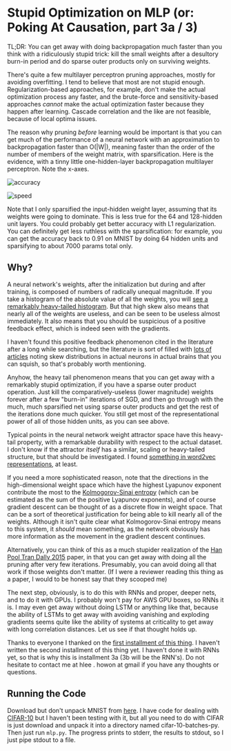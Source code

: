 Stupid Optimization on MLP (or: Poking At Causation, part 3a / 3)
===

TL;DR: You can get away with doing backpropagation much faster than you think with a ridiculously stupid trick: kill the small weights after a desultory burn-in period and do sparse outer products only on surviving weights.

There's quite a few multilayer perceptron pruning approaches, mostly for avoiding overfitting. I tend to believe that most are not stupid enough. Regularization-based approaches, for example, don't make the actual optimization process any faster, and the brute-force and sensitivity-based approaches _cannot_ make the actual optimization faster because they happen after learning. Cascade correlation and the like are not feasible, because of local optima issues.

The reason why pruning _before_ learning would be important is that you can get much of the performance of a neural network with an approximation to backpropagation faster than O(|W|), meaning faster than the order of the number of members of the weight matrix, with sparsification. Here is the evidence, with a tinny little one-hidden-layer backpropagation multilayer perceptron. Note the x-axes.

![accuracy](http://i.imgur.com/yRzEZZz.png)

![speed](http://i.imgur.com/UyP8m2u.png)

Note that I only sparsified the input-hidden weight layer, assuming that its weights were going to dominate. This is less true for the 64 and 128-hidden unit layers. You could probably get better accuracy with L1 regularization. You can definitely get less ruthless with the sparsification: for example, you can get the accuracy back to 0.91 on MNIST by doing 64 hidden units and sparsifying to about 7000 params total only.

Why?
--

A neural network's weights, after the initialization but during and after training, is composed of numbers of radically unequal magnitude. If you take a histogram of the absolute value of all the weights, you will [see a remarkably heavy-tailed histogram](https://github.com/howonlee/mlp_gradient_histograms). But that high skew also means that nearly all of the weights are useless, and can be seen to be useless almost immediately. It also means that you should be suspicious of a positive feedback effect, which is indeed seen with the gradients.

I haven't found this positive feedback phenomenon cited in the literature after a long while searching, but the literature is sort of filled with [lots of articles](http://arxiv.org/abs/1506.02626) noting skew distributions in actual neurons in actual brains that you can squish, so that's probably worth mentioning.

Anyhow, the heavy tail phenomenon means that you can get away with a remarkably stupid optimization, if you have a sparse outer product operation. Just kill the comparatively-useless (lower magnitude) weights forever after a few "burn-in" iterations of SGD, and then go through with the much, much sparsified net using sparse outer products and get the rest of the iterations done much quicker. You still get most of the representational power of all of those hidden units, as you can see above.

Typical points in the neural network weight attractor space have this heavy-tail property, with a remarkable durability with respect to the actual dataset. I don't know if the attractor _itself_ has a similar, scaling or heavy-tailed structure, but that should be investigated. I found [something in word2vec representations](http://howonlee.github.io/2016/02/05/Fractal-20Wordvecs.html), at least.

If you need a more sophisticated reason, note that the directions in the high-dimensional weight space which have the highest Lyapunov exponent contribute the most to the [Kolmogorov-Sinai entropy](http://www.scholarpedia.org/article/Kolmogorov-Sinai_entropy) (which can be estimated as the sum of the positive Lyapunov exponents), and of course gradient descent can be thought of as a discrete flow in weight space. That can be a sort of theoretical justification for being able to kill nearly all of the weights. Although it isn't quite clear what Kolmogorov-Sinai entropy means to this system, it _should_ mean something, as the network obviously has more information as the movement in the gradient descent continues.

Alternatively, you can think of this as a much stupider realization of the [Han Pool Tran Dally 2015](http://arxiv.org/abs/1506.02626) paper, in that you can get away with doing all the pruning after very few iterations. Presumably, you can avoid doing all that work if those weights don't matter. (If I were a reviewer reading this thing as a paper, I would to be honest say that they scooped me)

The next step, obviously, is to do this with RNNs and proper, deeper nets, and to do it with GPUs. I probably won't pay for AWS GPU boxes, so RNNs it is. I may even get away without doing LSTM or anything like that, because the ability of LSTMs to get away with avoiding vanishing and exploding gradients seems quite like the ability of systems at criticality to get away with long correlation distances. Let us see if that thought holds up.

Thanks to everyone I thanked on the [first installment of this thing](http://howonlee.github.io/2016/01/21/Poking-20At-20Causation1.html). I haven't written the second installment of this thing yet. I haven't done it with RNNs yet, so that is why this is installment 3a (3b will be the RNN's). Do not hesitate to contact me at hlee . howon at gmail if you have any thoughts or questions.

Running the Code
---

Download but don't unpack MNIST from [here](https://github.com/mnielsen/neural-networks-and-deep-learning/blob/master/data/mnist.pkl.gz). I have code for dealing with [CIFAR-10](https://www.cs.toronto.edu/~kriz/cifar.html) but I haven't been testing with it, but all you need to do with CIFAR is just download and unpack it into a directory named cifar-10-batches-py. Then just run `mlp.py`. The progress prints to stderr, the results to stdout, so I just pipe stdout to a file.

